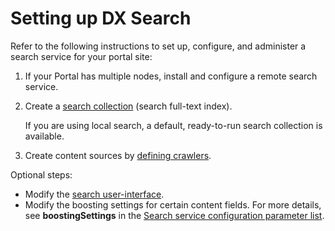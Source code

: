 # Setting up DX Search

Refer to the following instructions to set up, configure, and administer a search service for your portal site:

1. If your Portal has multiple nodes, install and configure a remote search service.

2. Create a [search collection](portal_environments.md) (search full-text index).

    If you are using local search, a default, ready-to-run search collection is available.

3. Create content sources by [defining crawlers](recreate_standard_crawlers.md). 

Optional steps:

- Modify the [search user-interface](modify_dx_search.md).
- Modify the boosting settings for certain content fields. For more details, see **boostingSettings** in the [Search service configuration parameter list](../cfg_dx_search/search_service_params/index.md#search-service-configuration-parameter-list).